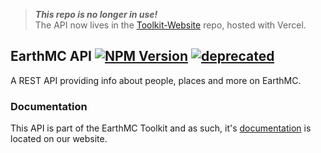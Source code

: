 > ***This repo is no longer in use!*** <br>
The API now lives in the [Toolkit-Website](https://github.com/EarthMC-Toolkit/Toolkit-Website) repo, hosted with Vercel.

## EarthMC API [![NPM Version][npm-image]][npm-url] [![deprecated](http://badges.github.io/stability-badges/dist/deprecated.svg)](http://github.com/badges/stability-badges)
A REST API providing info about people, places and more on EarthMC.<br>

### Documentation
This API is part of the EarthMC Toolkit and as such, it's [documentation](https://emc-toolkit.vercel.app/docs) is located on our website.

<!-- Markdown link & img dfn's -->
[npm-image]: https://img.shields.io/npm/v/earthmc.svg?style=flat-square
[npm-url]: https://www.npmjs.com/package/earthmc
